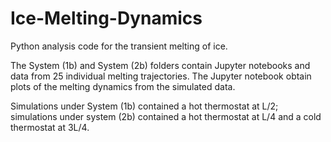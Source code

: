 # Ice-Melting-Dynamics
Python analysis code for the transient melting of ice.

The System (1b) and System (2b) folders contain Jupyter notebooks and data from 25 individual melting trajectories.  The Jupyter notebook obtain plots of the melting dynamics from the simulated data.

Simulations under System (1b) contained a hot thermostat at L/2; simulations under system (2b) contained a hot thermostat at L/4 and a cold thermostat at 3L/4.
